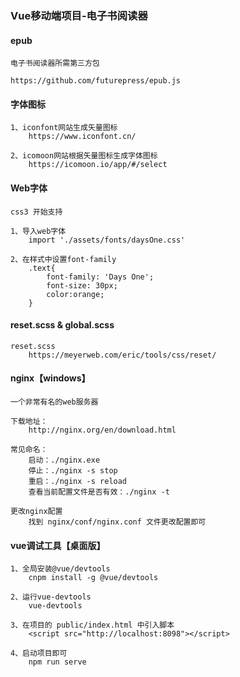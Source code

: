 ### Vue移动端项目-电子书阅读器

#### epub

```
电子书阅读器所需第三方包

https://github.com/futurepress/epub.js
```

#### 字体图标

```
1、iconfont网站生成矢量图标
	https://www.iconfont.cn/

2、icomoon网站根据矢量图标生成字体图标
	https://icomoon.io/app/#/select
```

#### Web字体

```
css3 开始支持

1、导入web字体
	import './assets/fonts/daysOne.css'
	
2、在样式中设置font-family
	.text{
        font-family: 'Days One';
        font-size: 30px;
        color:orange;
    }
```

#### reset.scss & global.scss

```
reset.scss
	https://meyerweb.com/eric/tools/css/reset/
```

#### nginx【windows】

```
一个非常有名的web服务器

下载地址：
	http://nginx.org/en/download.html
	
常见命名：
	启动：./nginx.exe
	停止：./nginx -s stop
	重启：./nginx -s reload
	查看当前配置文件是否有效：./nginx -t
	
更改nginx配置
	找到 nginx/conf/nginx.conf 文件更改配置即可
```

#### vue调试工具【桌面版】

```
1、全局安装@vue/devtools
	cnpm install -g @vue/devtools
	
2、运行vue-devtools
	vue-devtools
	
3、在项目的 public/index.html 中引入脚本
	<script src="http://localhost:8098"></script>
	
4、启动项目即可
	npm run serve
```

